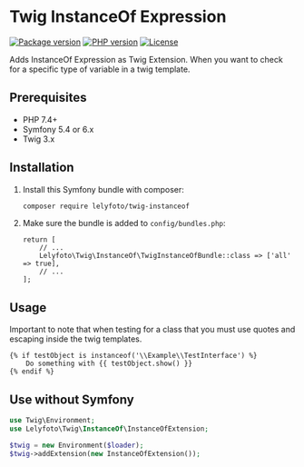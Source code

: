 # Twig InstanceOf Expression

[![Package version](https://img.shields.io/packagist/v/lelyfoto/twig-instanceof.svg?style=flat-square)](https://packagist.org/packages/lelyfoto/twig-instanceof)
[![PHP version](https://img.shields.io/packagist/php-v/lelyfoto/twig-instanceof.svg?style=flat-square)](https://packagist.org/packages/lelyfoto/twig-instanceof)
[![License](https://img.shields.io/packagist/l/lelyfoto/twig-instanceof.svg?style=flat-square)](LICENSE)

Adds InstanceOf Expression as Twig Extension.
When you want to check for a specific type of variable in a twig template.

## Prerequisites
- PHP 7.4+
- Symfony 5.4 or 6.x
- Twig 3.x

## Installation
1. Install this Symfony bundle with composer:
    ```bash
    composer require lelyfoto/twig-instanceof
    ```
2. Make sure the bundle is added to `config/bundles.php`:
    ```
    return [
        // ...
        Lelyfoto\Twig\InstanceOf\TwigInstanceOfBundle::class => ['all' => true],
        // ...
    ];   
    ```

## Usage
Important to note that when testing for a class that you must use quotes and escaping inside the twig templates.   

```twig
{% if testObject is instanceof('\\Example\\TestInterface') %}
    Do something with {{ testObject.show() }}
{% endif %}
```

## Use without Symfony

```php
use Twig\Environment;
use Lelyfoto\Twig\InstanceOf\InstanceOfExtension;

$twig = new Environment($loader);
$twig->addExtension(new InstanceOfExtension());
```